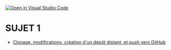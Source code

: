 [![Open in Visual Studio Code](https://classroom.github.com/assets/open-in-vscode-2e0aaae1b6195c2367325f4f02e2d04e9abb55f0b24a779b69b11b9e10269abc.svg)](https://classroom.github.com/online_ide?assignment_repo_id=20858559&assignment_repo_type=AssignmentRepo)

# SUJET 1 
- [Clonage, modifications, création d'un dépôt distant, et push vers GitHub](https://docs.google.com/document/d/1f9qjF2vExVd1qdpyYJWrUUtkhnRfXt4K0gbAT_xU7d0/edit?tab=t.0)

